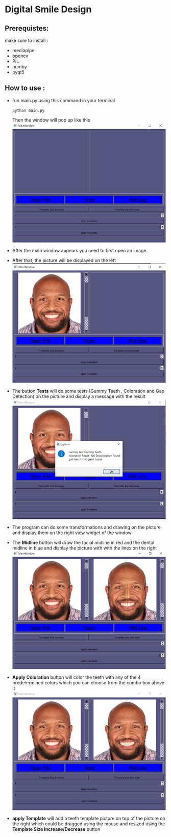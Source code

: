 # Digital Smile Design
## Prerequistes:
make sure to install :
- mediapipe
- opencv
- PIL
- numby
- pyqt5

## How to use :
- run main.py  using this command in your terminal
  ```terminal
  python main.py
  ```
  Then the window will pop up like this
  ![img](./results/main.PNG)

- After the main window appears you need to first open an image.

- After that, the picture will be displayed on the left
  ![img](./results/display.PNG)
- The button **Tests** will do some tests (Gummy Teeth , Coloration and Gap Detection) on the picture and display a message with the result
  ![img](./results/tests.PNG)
- The program can do some transformations and drawing on the picture and display them on the right view widget of the window
- The **Midline** button will draw the facial midline in red and the dental midline in blue and display the picture with with the lines on the right
  ![img](./results/mid.PNG)
- **Apply Coloration** button will color the teeth with any of the 4 predetermined colors which you can choose from the combo box above it
  ![img](./results/coloration.PNG)

- **apply Template** will add a teeth template picture on top of the picture on the right which could be dragged using the mouse and resized using the **Template Size Increase/Decrease** button

